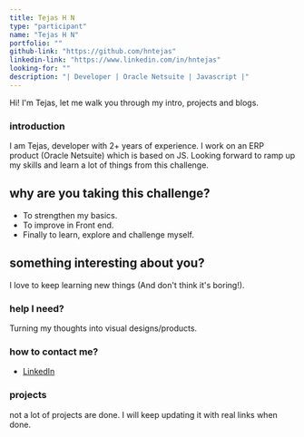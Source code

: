```yaml
---
title: Tejas H N
type: "participant"
name: "Tejas H N"
portfolio: ""
github-link: "https://github.com/hntejas"
linkedin-link: "https://www.linkedin.com/in/hntejas"
looking-for: ""
description: "| Developer | Oracle Netsuite | Javascript |"
---
```


Hi! I'm Tejas, let me walk you through my intro, projects and blogs.

### introduction

I am Tejas, developer with 2+ years of experience. I work on an ERP product (Oracle Netsuite) which is based on JS. Looking forward to ramp up my skills and learn a lot of things from this challenge.  

## why are you taking this challenge?

* To strengthen my basics.
* To improve in Front end. 
* Finally to learn, explore and challenge myself.

## something interesting about you?

I love to keep learning new things (And don't think it's boring!). 

### help I need?

Turning my thoughts into visual designs/products. 

### how to contact me?

- [LinkedIn](https://www.linkedin.com/in/hntejas)

### projects

not a lot of projects are done. I will keep updating it with real links when done.


